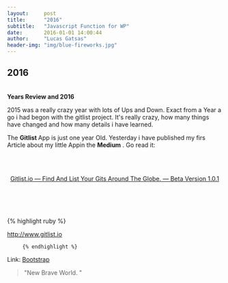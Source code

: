 ```yaml
---
layout:     post
title:      "2016"
subtitle:   "Javascript Function for WP"
date:       2016-01-01 14:00:44
author:     "Lucas Gatsas"
header-img: "img/blue-fireworks.jpg"
---
```


<h2 class="section-heading">2016
</h2>

<br>
<strong>Years Review and 2016</strong>

2015 was a really crazy year with lots of Ups and Down. Exact from a Year a go i had begon with the gitlist project. 
It's really crazy, how many things have changed and how many details i have learned. 

The <strong> Gitlist </strong> App is just one year Old. Yesterday i have published my firs Article about my little Appin the <strong>  Medium</strong> . Go read it: 


<br><br>
<center>
<script async src="https://static.medium.com/embed.js"></script><a class="m-story" data-collapsed="true" href="https://medium.com/@lucasgatsas/gitlist-io-find-and-list-your-gits-around-the-globe-beta-version-1-0-1-457070d4c68e">Gitlist.io — Find And List Your Gits Around The Globe. — Beta Version 1.0.1</a></center>

<br><br><br><br>
{% highlight ruby %}

http://www.gitlist.io

         {% endhighlight %}






Link: <a href="https://bootstrap.com" target="_blank"> Bootstrap</a> 




<blockquote>
"New Brave World.
"
</blockquote>

